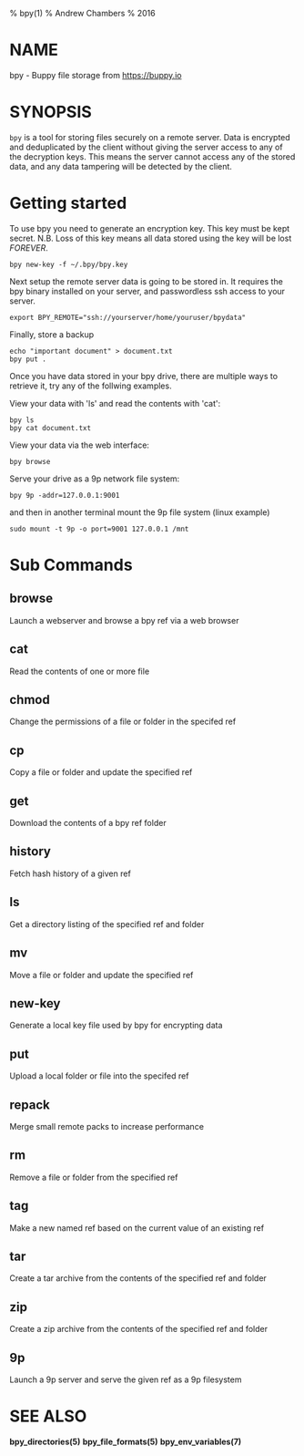 % bpy(1)
% Andrew Chambers
% 2016

# NAME

bpy - Buppy file storage from https://buppy.io

# SYNOPSIS

``bpy`` is a tool for storing files securely on a remote server.
Data is encrypted and deduplicated by the client without giving the server access
to any of the decryption keys. This means the server cannot access
any of the stored data, and any data tampering will be detected by the 
client.


# Getting started

To use bpy you need to generate an encryption key. This key must be
kept secret. N.B. Loss of this key means all data stored using
the key will be lost *FOREVER*.

```
bpy new-key -f ~/.bpy/bpy.key
```

Next setup the remote server data is going to be stored in. It requires
the bpy binary installed on your server, and passwordless ssh access to your
server.

```
export BPY_REMOTE="ssh://yourserver/home/youruser/bpydata"
```

Finally, store a backup

```
echo "important document" > document.txt
bpy put .
```

Once you have data stored in your bpy drive, there are multiple ways to retrieve it, try any
of the follwing examples.

View your data with 'ls' and read the contents with 'cat':

```
bpy ls
bpy cat document.txt
```

View your data via the web interface:

```
bpy browse
```

Serve your drive as a 9p network file system:

```
bpy 9p -addr=127.0.0.1:9001
```
and then in another terminal mount the 9p file system (linux example)
```
sudo mount -t 9p -o port=9001 127.0.0.1 /mnt
```

# Sub Commands

## browse
Launch a webserver and browse a bpy ref via a web browser

## cat
Read the contents of one or more file

## chmod
Change the permissions of a file or folder in the specifed ref

## cp
Copy a file or folder and update the specified ref

## get
Download the contents of a bpy ref folder

## history
Fetch hash history of a given ref

## ls
Get a directory listing of the specified ref and folder

## mv
Move a file or folder and update the specified ref

## new-key
Generate a local key file used by bpy for encrypting data

## put
Upload a local folder or file into the specifed ref

## repack
Merge small remote packs to increase performance

## rm
Remove a file or folder from the specified ref

## tag
Make a new named ref based on the current value of an existing ref

## tar
Create a tar archive from the contents of the specified ref and folder

## zip
Create a zip archive from the contents of the specified ref and folder

## 9p
Launch a 9p server and serve the given ref as a 9p filesystem


# SEE ALSO

**bpy_directories(5)** **bpy_file_formats(5)** **bpy_env_variables(7)**
